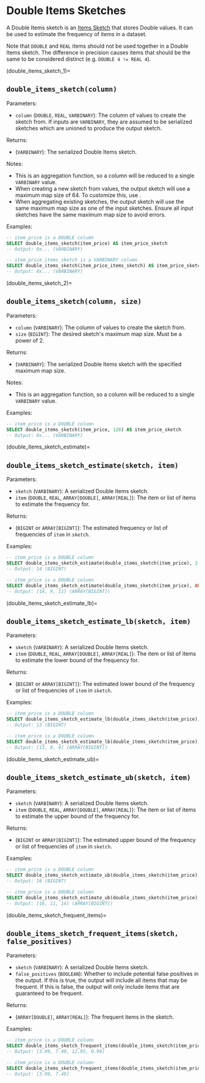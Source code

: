 # Double Items Sketches

A Double Items sketch is an [Items Sketch](https://datasketches.apache.org/docs/Frequency/FrequentItemsOverview.html) that stores Double values. It can be used to estimate the frequency of items in a dataset.

Note that `DOUBLE` and `REAL` items should not be used together in a Double Items sketch. The difference in precision causes items that should be the same to be considered distinct (e.g. `DOUBLE 4 != REAL 4`).


(double_items_sketch_1)=
## `double_items_sketch(column)`

Parameters:
* `column` (`DOUBLE`, `REAL`, `VARBINARY`): The column of values to create the sketch from. If inputs are `VARBINARY`, they are assumed to be serialized sketches which
  are unioned to produce the output sketch.

Returns:
* (`VARBINARY`): The serialized Double Items sketch.

Notes:
* This is an aggregation function, so a column will be reduced to a single `VARBINARY` value.
* When creating a new sketch from values, the output sketch will use a maximum map size of 64. To customize this, use [](double_items_sketch_2).
* When aggregating existing sketches, the output sketch will use the same maximum map size as one of the input sketches. Ensure all input sketches have the same maximum map size to avoid errors.

Examples:
```sql
-- item_price is a DOUBLE column
SELECT double_items_sketch(item_price) AS item_price_sketch
-- Output: 0x... (VARBINARY)
```

```sql
-- item_price_items_sketch is a VARBINARY column
SELECT double_items_sketch(item_price_items_sketch) AS item_price_sketch
-- Output: 0x... (VARBINARY)
```


(double_items_sketch_2)=
## `double_items_sketch(column, size)`

Parameters:
* `column` (`VARBINARY`): The column of values to create the sketch from.
* `size` (`BIGINT`): The desired sketch's maximum map size. Must be a power of 2.

Returns:
* (`VARBINARY`): The serialized Double Items sketch with the specified maximum map size.

Notes:
* This is an aggregation function, so a column will be reduced to a single `VARBINARY` value.

Examples:
```sql
-- item_price is a DOUBLE column
SELECT double_items_sketch(item_price, 128) AS item_price_sketch
-- Output: 0x... (VARBINARY)
```


(double_items_sketch_estimate)=
## `double_items_sketch_estimate(sketch, item)`

Parameters:
* `sketch` (`VARBINARY`): A serialized Double Items sketch.
* `item` (`DOUBLE`, `REAL`, `ARRAY[DOUBLE]`, `ARRAY[REAL]`): The item or list of items to estimate the frequency for.

Returns:
* (`BIGINT` or `ARRAY[BIGINT]`): The estimated frequency or list of frequencies of `item` in `sketch`.

Examples:
```sql
-- item_price is a DOUBLE column
SELECT double_items_sketch_estimate(double_items_sketch(item_price), 3.99) AS price1_frequency
-- Output: 14 (BIGINT)
```

```sql
-- item_price is a DOUBLE column
SELECT double_items_sketch_estimate(double_items_sketch(item_price), ARRAY[3.99, 7.49, 12.95]) AS price_frequencies
-- Output: [14, 9, 11] (ARRAY[BIGINT])
```


(double_items_sketch_estimate_lb)=
## `double_items_sketch_estimate_lb(sketch, item)`

Parameters:
* `sketch` (`VARBINARY`): A serialized Double Items sketch.
* `item` (`DOUBLE`, `REAL`, `ARRAY[DOUBLE]`, `ARRAY[REAL]`): The item or list of items to estimate the lower bound of the frequency for.

Returns:
* (`BIGINT` or `ARRAY[BIGINT]`): The estimated lower bound of the frequency or list of frequencies of `item` in `sketch`.

Examples:
```sql
-- item_price is a DOUBLE column
SELECT double_items_sketch_estimate_lb(double_items_sketch(item_price), 3.99) AS price1_frequency_lb
-- Output: 13 (BIGINT)
```

```sql
-- item_price is a DOUBLE column
SELECT double_items_sketch_estimate_lb(double_items_sketch(item_price), ARRAY[3.99, 7.49, 12.95]) AS price_frequencies_lb
-- Output: [13, 8, 9] (ARRAY[BIGINT])
```


(double_items_sketch_estimate_ub)=
## `double_items_sketch_estimate_ub(sketch, item)`

Parameters:
* `sketch` (`VARBINARY`): A serialized Double Items sketch.
* `item` (`DOUBLE`, `REAL`, `ARRAY[DOUBLE]`, `ARRAY[REAL]`): The item or list of items to estimate the upper bound of the frequency for.

Returns:
* (`BIGINT` or `ARRAY[BIGINT]`): The estimated upper bound of the frequency or list of frequencies of `item` in `sketch`.

Examples:
```sql
-- item_price is a DOUBLE column
SELECT double_items_sketch_estimate_ub(double_items_sketch(item_price), 3.99) AS price1_frequency_ub
-- Output: 16 (BIGINT)
```

```sql
-- item_price is a DOUBLE column
SELECT double_items_sketch_estimate_ub(double_items_sketch(item_price), ARRAY[3.99, 7.49, 12.95]) AS price_frequencies_ub
-- Output: [16, 11, 14] (ARRAY[BIGINT])
```


(double_items_sketch_frequent_items)=
## `double_items_sketch_frequent_items(sketch, false_positives)`

Parameters:
* `sketch` (`VARBINARY`): A serialized Double Items sketch.
* `false_positives` (`BOOLEAN`): Whether to include potential false positives in the output. If this is true, the output will include all items that may be frequent. If this is
  false, the output will only include items that are guaranteed to be frequent.

Returns:
* (`ARRAY[DOUBLE]`, `ARRAY[REAL]`): The frequent items in the sketch.

Examples:
```sql
-- item_price is a DOUBLE column
SELECT double_items_sketch_frequent_items(double_items_sketch(item_price), true) AS frequent_prices
-- Output: [3.99, 7.49, 12.95, 0.99]
```

```sql
-- item_price is a DOUBLE column
SELECT double_items_sketch_frequent_items(double_items_sketch(item_price), false) AS frequent_prices
-- Output: [3.99, 7.49]
```


